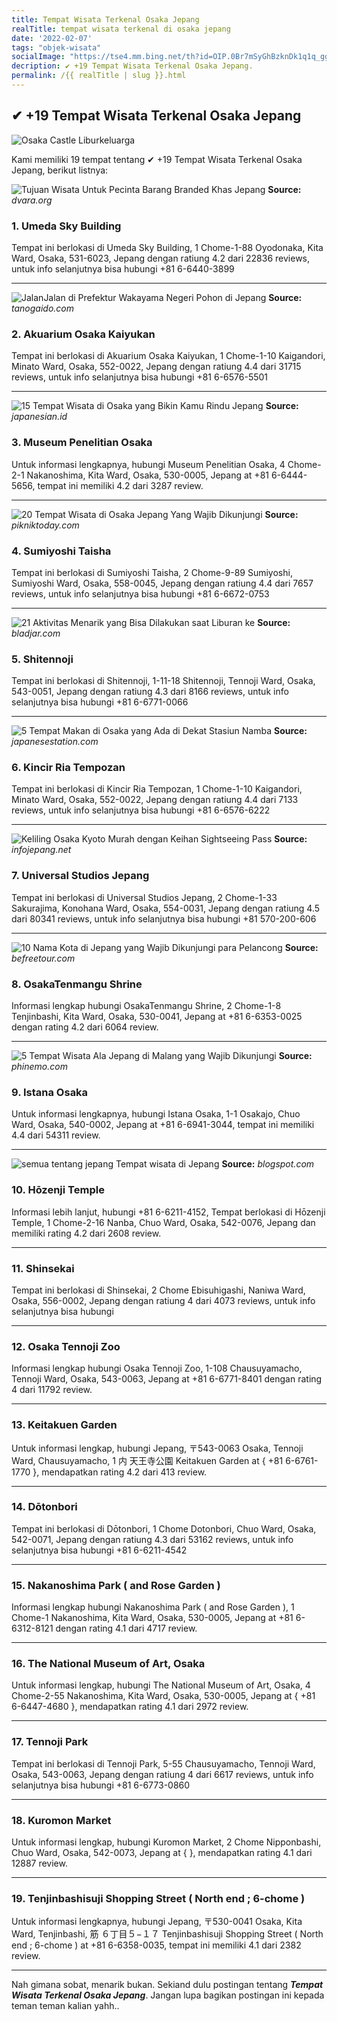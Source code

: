 ```yaml
---
title: Tempat Wisata Terkenal Osaka Jepang
realTitle: tempat wisata terkenal di osaka jepang
date: '2022-02-07'
tags: "objek-wisata"
socialImage: "https://tse4.mm.bing.net/th?id=OIP.0Br7mSyGhBzknDk1q1q_ggHaJ3&amp;pid=15.1"
decription: ✔ +19 Tempat Wisata Terkenal Osaka Jepang.
permalink: /{{ realTitle | slug }}.html
---
```


## ✔ +19 Tempat Wisata Terkenal Osaka Jepang

![Osaka Castle  Liburkeluarga](http://www.liburkeluarga.com/wp-content/uploads/2013/01/1-494x658.jpg)



Kami memiliki 19 tempat tentang ✔ +19 Tempat Wisata Terkenal Osaka Jepang, berikut listnya:



![Tujuan Wisata Untuk Pecinta Barang Branded Khas Jepang](https://tse2.mm.bing.net/th?id=OIP.n5Ikyw1M7KeHqo7dMBshOQHaE7&amp;pid=15.1)
**Source:** _dvara.org_


### 1. Umeda Sky Building



Tempat ini berlokasi di Umeda Sky Building, 1 Chome-1-88 Oyodonaka, Kita Ward, Osaka, 531-6023, Jepang dengan ratiung 4.2 dari 22836 reviews, untuk info selanjutnya bisa hubungi +81 6-6440-3899

---


![JalanJalan di Prefektur Wakayama Negeri Pohon di Jepang ](https://tse4.mm.bing.net/th?id=OIP.KLyoOiP7bQrIYSjPdCk6DQHaE8&amp;pid=15.1)
**Source:** _tanogaido.com_


### 2. Akuarium Osaka Kaiyukan



Tempat ini berlokasi di Akuarium Osaka Kaiyukan, 1 Chome-1-10 Kaigandori, Minato Ward, Osaka, 552-0022, Jepang dengan ratiung 4.4 dari 31715 reviews, untuk info selanjutnya bisa hubungi +81 6-6576-5501

---


![15 Tempat Wisata di Osaka yang Bikin Kamu Rindu Jepang ](https://tse3.mm.bing.net/th?id=OIP.sB7vdHB95_aZTTZ_PBHGrQHaE7&amp;pid=15.1)
**Source:** _japanesian.id_


### 3. Museum Penelitian Osaka



Untuk informasi lengkapnya, hubungi Museum Penelitian Osaka, 4 Chome-2-1 Nakanoshima, Kita Ward, Osaka, 530-0005, Jepang at +81 6-6444-5656, tempat ini memiliki 4.2 dari 3287 review.

---


![20 Tempat Wisata di Osaka Jepang Yang Wajib Dikunjungi ](https://tse1.mm.bing.net/th?id=OIP.TeReaULl49WsUuayVJ4m7gHaEO&amp;pid=15.1)
**Source:** _pikniktoday.com_


### 4. Sumiyoshi Taisha



Tempat ini berlokasi di Sumiyoshi Taisha, 2 Chome-9-89 Sumiyoshi, Sumiyoshi Ward, Osaka, 558-0045, Jepang dengan ratiung 4.4 dari 7657 reviews, untuk info selanjutnya bisa hubungi +81 6-6672-0753

---


![21 Aktivitas Menarik yang Bisa Dilakukan saat Liburan ke ](https://tse1.mm.bing.net/th?id=OIP.6icRhAHEujhPjxZcakEzEQHaE8&amp;pid=15.1)
**Source:** _bladjar.com_


### 5. Shitennoji



Tempat ini berlokasi di Shitennoji, 1-11-18 Shitennoji, Tennoji Ward, Osaka, 543-0051, Jepang dengan ratiung 4.3 dari 8166 reviews, untuk info selanjutnya bisa hubungi +81 6-6771-0066

---


![5 Tempat Makan di Osaka yang Ada di Dekat Stasiun Namba ](https://tse4.mm.bing.net/th?id=OIP.2ZmmyCUeGp1hco_qBXjQJQHaEJ&amp;pid=15.1)
**Source:** _japanesestation.com_


### 6. Kincir Ria Tempozan



Tempat ini berlokasi di Kincir Ria Tempozan, 1 Chome-1-10 Kaigandori, Minato Ward, Osaka, 552-0022, Jepang dengan ratiung 4.4 dari 7133 reviews, untuk info selanjutnya bisa hubungi +81 6-6576-6222

---


![Keliling Osaka Kyoto Murah dengan Keihan Sightseeing Pass ](https://tse3.mm.bing.net/th?id=OIP.6eFu0bFI3iFna5ffyCvFvAHaE5&amp;pid=15.1)
**Source:** _infojepang.net_


### 7. Universal Studios Jepang



Tempat ini berlokasi di Universal Studios Jepang, 2 Chome-1-33 Sakurajima, Konohana Ward, Osaka, 554-0031, Jepang dengan ratiung 4.5 dari 80341 reviews, untuk info selanjutnya bisa hubungi +81 570-200-606

---


![10 Nama Kota di Jepang yang Wajib Dikunjungi para Pelancong](https://tse1.mm.bing.net/th?id=OIP.wG-JCNmLoN_rl8Bf4qZYZwHaEO&amp;pid=15.1)
**Source:** _befreetour.com_


### 8. OsakaTenmangu Shrine



Informasi lengkap hubungi OsakaTenmangu Shrine, 2 Chome-1-8 Tenjinbashi, Kita Ward, Osaka, 530-0041, Jepang at +81 6-6353-0025 dengan rating 4.2 dari 6064 review.

---


![5 Tempat Wisata Ala Jepang di Malang yang Wajib Dikunjungi](https://tse3.mm.bing.net/th?id=OIP.Lm6ntSJbnauth1dwCKKtmAHaE8&amp;pid=15.1)
**Source:** _phinemo.com_


### 9. Istana Osaka



Untuk informasi lengkapnya, hubungi Istana Osaka, 1-1 Osakajo, Chuo Ward, Osaka, 540-0002, Jepang at +81 6-6941-3044, tempat ini memiliki 4.4 dari 54311 review.

---


![semua tentang jepang Tempat wisata di Jepang](https://tse3.mm.bing.net/th?id=OIP.xtjQPbVfXYUCMkmgf6NOhwHaFj&amp;pid=15.1)
**Source:** _blogspot.com_


### 10. Hōzenji Temple



Informasi lebih lanjut, hubungi +81 6-6211-4152, Tempat berlokasi di Hōzenji Temple, 1 Chome-2-16 Nanba, Chuo Ward, Osaka, 542-0076, Jepang dan memiliki rating 4.2 dari 2608 review.

---


### 11. Shinsekai



Tempat ini berlokasi di Shinsekai, 2 Chome Ebisuhigashi, Naniwa Ward, Osaka, 556-0002, Jepang dengan ratiung 4 dari 4073 reviews, untuk info selanjutnya bisa hubungi 

---


### 12. Osaka Tennoji Zoo



Informasi lengkap hubungi Osaka Tennoji Zoo, 1-108 Chausuyamacho, Tennoji Ward, Osaka, 543-0063, Jepang at +81 6-6771-8401 dengan rating 4 dari 11792 review.

---


### 13. Keitakuen Garden



Untuk informasi lengkap, hubungi Jepang, 〒543-0063 Osaka, Tennoji Ward, Chausuyamacho, 1 内 天王寺公園 Keitakuen Garden at { +81 6-6761-1770 }, mendapatkan rating 4.2 dari 413 review.

---


### 14. Dōtonbori



Tempat ini berlokasi di Dōtonbori, 1 Chome Dotonbori, Chuo Ward, Osaka, 542-0071, Jepang dengan ratiung 4.3 dari 53162 reviews, untuk info selanjutnya bisa hubungi +81 6-6211-4542

---


### 15. Nakanoshima Park ( and Rose Garden )



Informasi lengkap hubungi Nakanoshima Park ( and Rose Garden ), 1 Chome-1 Nakanoshima, Kita Ward, Osaka, 530-0005, Jepang at +81 6-6312-8121 dengan rating 4.1 dari 4717 review.

---


### 16. The National Museum of Art, Osaka



Untuk informasi lengkap, hubungi The National Museum of Art, Osaka, 4 Chome-2-55 Nakanoshima, Kita Ward, Osaka, 530-0005, Jepang at { +81 6-6447-4680 }, mendapatkan rating 4.1 dari 2972 review.

---


### 17. Tennoji Park



Tempat ini berlokasi di Tennoji Park, 5-55 Chausuyamacho, Tennoji Ward, Osaka, 543-0063, Jepang dengan ratiung 4 dari 6617 reviews, untuk info selanjutnya bisa hubungi +81 6-6773-0860

---


### 18. Kuromon Market



Untuk informasi lengkap, hubungi Kuromon Market, 2 Chome Nipponbashi, Chuo Ward, Osaka, 542-0073, Jepang at {  }, mendapatkan rating 4.1 dari 12887 review.

---


### 19. Tenjinbashisuji Shopping Street ( North end ; 6-chome )



Untuk informasi lengkapnya, hubungi Jepang, 〒530-0041 Osaka, Kita Ward, Tenjinbashi, 筋 ６丁目５−１７ Tenjinbashisuji Shopping Street ( North end ; 6-chome ) at +81 6-6358-0035, tempat ini memiliki 4.1 dari 2382 review.

---









Nah gimana sobat, menarik bukan. Sekiand dulu postingan tentang ***Tempat Wisata Terkenal Osaka Jepang***. Jangan lupa bagikan postingan ini kepada teman teman kalian yahh..
